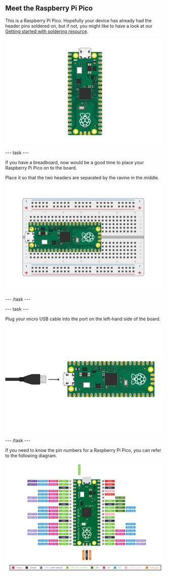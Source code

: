 ## Meet the Raspberry Pi Pico

This is a Raspberry Pi Pico. Hopefully your device has already had the header pins soldered on, but if not, you might like to have a look at our [Getting started with soldering resource](https://projects.raspberrypi.org/en/projects/getting-started-with-soldering).

![Raspberry Pi Pico](images/Pico-Top-Headers.png)

--- task ---

If you have a breadboard, now would be a good time to place your Raspberry Pi Pico on to the board.

Place it so that the two headers are separated by the ravine in the middle.

![Pico board on a breadboard](images/Pico-Top-Breadboard.png)

--- /task ---

--- task ---
 
Plug your micro USB cable into the port on the left-hand side of the board.

![Micro USB cable being plugged into the Pico](images/Pico-Top-Plug-v2.png)

--- /task ---

If you need to know the pin numbers for a Raspberry Pi Pico, you can refer to the following diagram.

![Pinout of a Raspberry Pi Pico](images/Pico-R3-Pinout.png)
